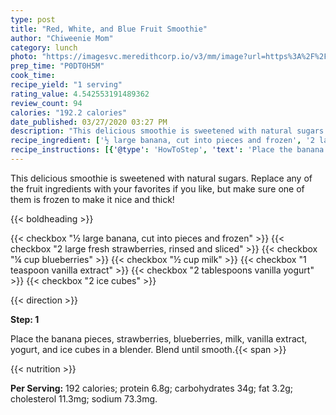 ```yaml
---
type: post
title: "Red, White, and Blue Fruit Smoothie"
author: "Chiweenie Mom"
category: lunch
photo: "https://imagesvc.meredithcorp.io/v3/mm/image?url=https%3A%2F%2Fimages.media-allrecipes.com%2Fuserphotos%2F916773.jpg"
prep_time: "P0DT0H5M"
cook_time: 
recipe_yield: "1 serving"
rating_value: 4.542553191489362
review_count: 94
calories: "192.2 calories"
date_published: 03/27/2020 03:27 PM
description: "This delicious smoothie is sweetened with natural sugars. Replace any of the fruit ingredients with your favorites if you like, but make sure one of them is frozen to make it nice and thick!"
recipe_ingredient: ['½ large banana, cut into pieces and frozen', '2 large fresh strawberries, rinsed and sliced', '¼ cup blueberries', '½ cup milk', '1 teaspoon vanilla extract', '2 tablespoons vanilla yogurt', '2 ice cubes']
recipe_instructions: [{'@type': 'HowToStep', 'text': 'Place the banana pieces, strawberries, blueberries, milk, vanilla extract, yogurt, and ice cubes in a blender.  Blend until smooth.\n'}]
---
```


This delicious smoothie is sweetened with natural sugars. Replace any of the fruit ingredients with your favorites if you like, but make sure one of them is frozen to make it nice and thick! 

{{< boldheading >}}

{{< checkbox "½ large banana, cut into pieces and frozen" >}}
{{< checkbox "2 large fresh strawberries, rinsed and sliced" >}}
{{< checkbox "¼ cup blueberries" >}}
{{< checkbox "½ cup milk" >}}
{{< checkbox "1 teaspoon vanilla extract" >}}
{{< checkbox "2 tablespoons vanilla yogurt" >}}
{{< checkbox "2  ice cubes" >}}


{{< direction >}}

**Step: 1**

Place the banana pieces, strawberries, blueberries, milk, vanilla extract, yogurt, and ice cubes in a blender.  Blend until smooth.{{< span >}}

{{< nutrition >}}

**Per Serving:** 192 calories; protein 6.8g; carbohydrates 34g; fat 3.2g; cholesterol 11.3mg; sodium 73.3mg.